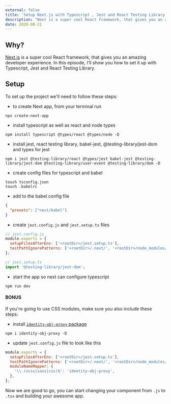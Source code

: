```yaml
---
external: false
title: 'Setup Next.js with Typescript , Jest and React Testing Library - Little Bits'
description: "Next is a super cool React framework, that gives you an amazing developer experience. In this episode, I'll show you how to set it up with Typescript, Jest and React Testing Library."
date: 2020-08-21
---
```


## Why?

[Next.js](https://nextjs.org/) is a super cool React framework, that gives you an amazing developer experience. In this episode, I'll show you how to set it up with Typescript, Jest and React Testing Library.

## Setup

To set up the project we'll need to follow these steps:

- to create Next app, from your terminal run

```shell
npx create-next-app
```

- install typescript as well as react and node types

```shell
npm install typescript @types/react @types/node -D
```

- install jest, react testing library, babel-jest, @testing-library/jest-dom and types for jest

```shell
npm i jest @testing-library/react @types/jest babel-jest @testing-library/jest-dom @testing-library/user-event @testing-library/dom -D
```

- create config files for typescript and babel

```shell
touch tsconfig.json
touch .babelrc
```

- add to the babel config file

```json
{
  "presets": ["next/babel"]
}
```

- create `jest.config.js` and `jest.setup.ts` files

```javascript
// jest.config.js
module.exports = {
  setupFilesAfterEnv: ['<rootDir>/jest.setup.ts'],
  testPathIgnorePatterns: ['<rootDir>/.next/', '<rootDir>/node_modules/'],
};
```

```typescript
// jest.setup.ts
import '@testing-library/jest-dom';
```

- start the app so next can configure typescript

```shell
npm run dev
```

#### BONUS

If you're going to use CSS modules, make sure you also include these steps:

- install [`identity-obj-proxy` package](https://www.npmjs.com/package/identity-obj-proxy)

```shell
npm i identity-obj-proxy -D
```

- update `jest.config.js` file to look like this

```javascript
module.exports = {
  setupFilesAfterEnv: ['<rootDir>/jest.setup.ts'],
  testPathIgnorePatterns: ['<rootDir>/.next/', '<rootDir>/node_modules/'],
  moduleNameMapper: {
    '\\.(scss|sass|css)$': 'identity-obj-proxy',
  },
};
```

Now we are good to go, you can start changing your component from `.js` to `.tsx` and building your awesome app.
